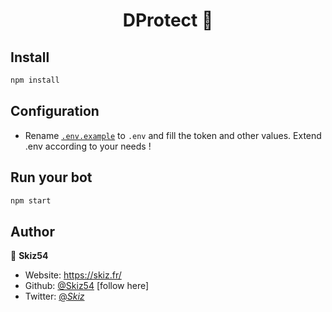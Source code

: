 <h1 align="center">DProtect 🤖</h1>

## Install

```sh
npm install
```

## Configuration

- Rename [`.env.example`](https://github.com/Skiz54/DiscordBot-template/.env.example) to `.env` and fill the token and other values. Extend .env according to your needs !

## Run your bot

```sh
npm start
```

## Author

👤 **Skiz54**

- Website: https://skiz.fr/ 
- Github: [@Skiz54](https://github.com/Skiz54) [follow here]
- Twitter: [@_Skiz_](https://twitter.com/_Skiz_) 
